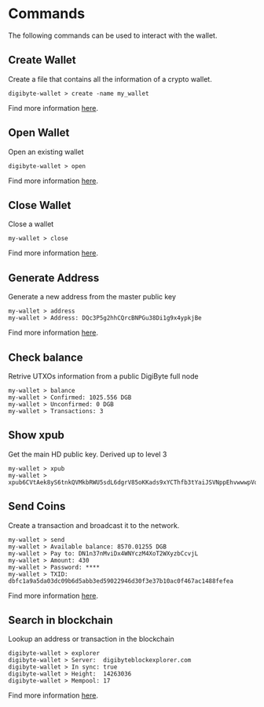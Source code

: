 # Commands

The following commands can be used to interact with the wallet.

## Create Wallet

Create a file that contains all the information of a crypto wallet.

```
digibyte-wallet > create -name my_wallet
```

Find more information [here](create.md).

## Open Wallet

Open an existing wallet

```
digibyte-wallet > open
```

Find more information [here](open.md).

## Close Wallet

Close a wallet

```
my-wallet > close
```

Find more information [here](close.md).

## Generate Address

Generate a new address from the master public key

```
my-wallet > address
my-wallet > Address: DQc3P5g2hhCQrcBNPGu38Di1g9x4ypkjBe
```

Find more information [here](address.md).

## Check balance

Retrive UTXOs information from a public DigiByte full node

```
my-wallet > balance
my-wallet > Confirmed: 1025.556 DGB
my-wallet > Unconfirmed: 0 DGB
my-wallet > Transactions: 3
```

## Show xpub

Get the main HD public key. Derived up to level 3

```
my-wallet > xpub
my-wallet > xpub6CVtAek8yS6tnkQVMkbRWU5sdL6dgrV85oKKads9xYCThfb3tYaiJSVNppEhvwwwpVqx1cfqqhb9KXsqxwHzfsAZBzdVh6Av6DDuLGGRpki
```

## Send Coins

Create a transaction and broadcast it to the network. 

```
my-wallet > send
my-wallet > Available balance: 8570.01255 DGB
my-wallet > Pay to: DN1n37nMviDx4WNYczM4XoT2WXyzbCcvjL
my-wallet > Amount: 430
my-wallet > Password: ****
my-wallet > TXID: dbfc1a9a5da03dc09b6d5abb3ed59022946d30f3e37b10ac0f467ac1488fefea
```

Find more information [here](send.md).

## Search in blockchain

Lookup an address or transaction in the blockchain

```
digibyte-wallet > explorer
digibyte-wallet > Server:  digibyteblockexplorer.com
digibyte-wallet > In sync: true
digibyte-wallet > Height:  14263036
digibyte-wallet > Mempool: 17
```

Find more information [here](explorer.md).
